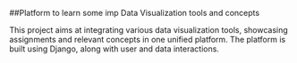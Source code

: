 ##Platform to learn some imp Data Visualization tools and concepts

This project aims at integrating various data visualization tools, showcasing assignments and relevant concepts in one unified platform. The platform is built using Django, along with user and data interactions.
